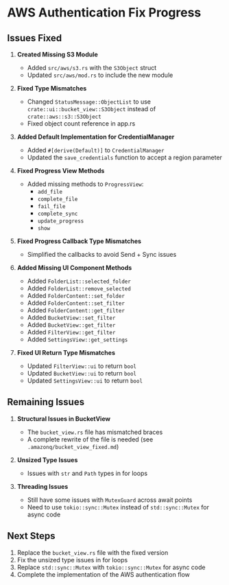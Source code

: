 # AWS Authentication Fix Progress

## Issues Fixed

1. **Created Missing S3 Module**
   - Added `src/aws/s3.rs` with the `S3Object` struct
   - Updated `src/aws/mod.rs` to include the new module

2. **Fixed Type Mismatches**
   - Changed `StatusMessage::ObjectList` to use `crate::ui::bucket_view::S3Object` instead of `crate::aws::s3::S3Object`
   - Fixed object count reference in app.rs

3. **Added Default Implementation for CredentialManager**
   - Added `#[derive(Default)]` to `CredentialManager`
   - Updated the `save_credentials` function to accept a region parameter

4. **Fixed Progress View Methods**
   - Added missing methods to `ProgressView`:
     - `add_file`
     - `complete_file`
     - `fail_file`
     - `complete_sync`
     - `update_progress`
     - `show`

5. **Fixed Progress Callback Type Mismatches**
   - Simplified the callbacks to avoid Send + Sync issues

6. **Added Missing UI Component Methods**
   - Added `FolderList::selected_folder`
   - Added `FolderList::remove_selected`
   - Added `FolderContent::set_folder`
   - Added `FolderContent::set_filter`
   - Added `FolderContent::get_filter`
   - Added `BucketView::set_filter`
   - Added `BucketView::get_filter`
   - Added `FilterView::get_filter`
   - Added `SettingsView::get_settings`

7. **Fixed UI Return Type Mismatches**
   - Updated `FilterView::ui` to return `bool`
   - Updated `BucketView::ui` to return `bool`
   - Updated `SettingsView::ui` to return `bool`

## Remaining Issues

1. **Structural Issues in BucketView**
   - The `bucket_view.rs` file has mismatched braces
   - A complete rewrite of the file is needed (see `.amazonq/bucket_view_fixed.md`)

2. **Unsized Type Issues**
   - Issues with `str` and `Path` types in for loops

3. **Threading Issues**
   - Still have some issues with `MutexGuard` across await points
   - Need to use `tokio::sync::Mutex` instead of `std::sync::Mutex` for async code

## Next Steps

1. Replace the `bucket_view.rs` file with the fixed version
2. Fix the unsized type issues in for loops
3. Replace `std::sync::Mutex` with `tokio::sync::Mutex` for async code
4. Complete the implementation of the AWS authentication flow

